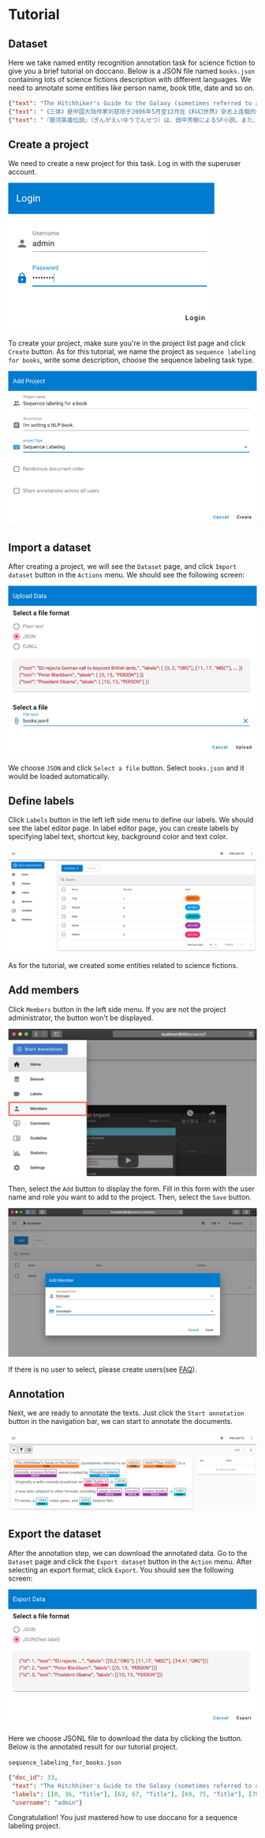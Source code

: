 # Tutorial

## Dataset

Here we take named entity recognition annotation task for science fiction to give you a brief tutorial on doccano. Below is a JSON file named `books.json` containing lots of science fictions description with different languages. We need to annotate some entities like person name, book title, date and so on.

```json
{"text": "The Hitchhiker's Guide to the Galaxy (sometimes referred to as HG2G, HHGTTGor H2G2) is a comedy science fiction series created by Douglas Adams. Originally a radio comedy broadcast on BBC Radio 4 in 1978, it was later adapted to other formats, including stage shows, novels, comic books, a 1981 TV series, a 1984 video game, and 2005 feature film."}
{"text": "《三体》是中国大陆作家刘慈欣于2006年5月至12月在《科幻世界》杂志上连载的一部长篇科幻小说，出版后成为中国大陆最畅销的科幻长篇小说之一。2008年，该书的单行本由重庆出版社出版。本书是三体系列（系列原名为：地球往事三部曲）的第一部，该系列的第二部《三体II：黑暗森林》已经于2008年5月出版。2010年11月，第三部《三体III：死神永生》出版发行。 2011年，“地球往事三部曲”在台湾陆续出版。小说的英文版获得美国科幻奇幻作家协会2014年度“星云奖”提名，并荣获2015年雨果奖最佳小说奖。"}
{"text": "『銀河英雄伝説』（ぎんがえいゆうでんせつ）は、田中芳樹によるSF小説。また、これを原作とするアニメ、漫画、コンピュータゲーム、朗読、オーディオブック等の関連作品。略称は『銀英伝』（ぎんえいでん）。原作は累計発行部数が1500万部を超えるベストセラー小説である。1982年から2009年6月までに複数の版で刊行され、発行部数を伸ばし続けている。"}
```

## Create a project

We need to create a new project for this task. Log in with the superuser account.

![Sign in as a superuser.](./images/tutorial/signin.png)

To create your project, make sure you're in the project list page and click `Create` button. As for this tutorial, we name the project as `sequence labeling for books`, write some description, choose the sequence labeling task type.

![Creating a project.](./images/tutorial/create_project.png)

## Import a dataset

After creating a project, we will see the `Dataset` page, and click `Import dataset` button in the `Actions` menu. We should see the following screen:

![Importing a dataset.](./images/tutorial/import_dataset.png)

We choose `JSON` and click `Select a file` button. Select `books.json` and it would be loaded automatically. 

## Define labels

Click `Labels` button in the left left side menu to define our labels. We should see the label editor page. In label editor page, you can create labels by specifying label text, shortcut key, background color and text color.

![Defining labels.](./images/tutorial/define_labels.png)

As for the tutorial, we created some entities related to science fictions.

## Add members

Click `Members` button in the left side menu. If you are not the project administrator, the button won't be displayed.

![](images/faq/add_annotator/select_members.png)

Then, select the `Add` button to display the form. Fill in this form with the user name and role you want to add to the project. Then, select the `Save` button.

![](images/faq/add_annotator/select_user.png)

If there is no user to select, please create users(see [FAQ](./faq.md)).

## Annotation

Next, we are ready to annotate the texts. Just click the `Start annotation` button in the navigation bar, we can start to annotate the documents.

![Annotating named entities.](./images/tutorial/annotation.png)

## Export the dataset

After the annotation step, we can download the annotated data. Go to the `Dataset` page and click the `Export dataset` button in the `Action` menu. After selecting an export format, click `Export`. You should see the following screen:

![Exporting a dataset.](./images/tutorial/export_dataset.png)

Here we choose JSONL file to download the data by clicking the button. Below is the annotated result for our tutorial project.

`sequence_labeling_for_books.json`

```json
{"doc_id": 33, 
 "text": "The Hitchhiker's Guide to the Galaxy (sometimes referred to as HG2G, HHGTTGor H2G2) is a comedy science fiction series created by Douglas Adams. Originally a radio comedy broadcast on BBC Radio 4 in 1978, it was later adapted to other formats, including stage shows, novels, comic books, a 1981 TV series, a 1984 video game, and 2005 feature film.", 
 "labels": [[0, 36, "Title"], [63, 67, "Title"], [69, 75, "Title"], [78, 82, "Title"], [89, 111, "Genre"], [130, 143, "Person"], [158, 180, "Genre"], [184, 193, "Other"], [199, 203, "Date"], [254, 265, "Genre"], [267, 273, "Genre"], [275, 286, "Genre"], [290, 294, "Date"], [295, 304, "Genre"], [308, 312, "Date"], [313, 323, "Genre"], [329, 333, "Date"], [334, 346, "Genre"]], 
 "username": "admin"}
```

Congratulation! You just mastered how to use doccano for a sequence labeling project.
